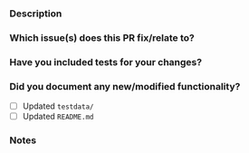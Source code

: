 ### Description


### Which issue(s) does this PR fix/relate to?
<!--- Put `Resolves #XXX` here to auto-close the issue that your PR fixes (if such) --->


### Have you included tests for your changes?


### Did you document any new/modified functionality?

- [ ] Updated `testdata/`
- [ ] Updated `README.md`

### Notes
